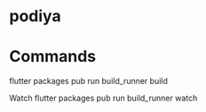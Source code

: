 # podiya

# Commands
flutter packages pub run build_runner build

Watch
flutter packages pub run build_runner watch